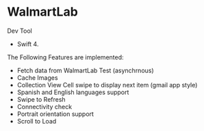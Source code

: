 # WalmartLab

Dev Tool
- Swift 4.

The Following Features are implemented:
- Fetch data from WalmartLab Test (asynchrnous)
- Cache Images
- Collection View Cell swipe to display next item (gmail app style)
- Spanish and English languages support
- Swipe to Refresh
- Connectivity check
- Portrait orientation support
- Scroll to Load
